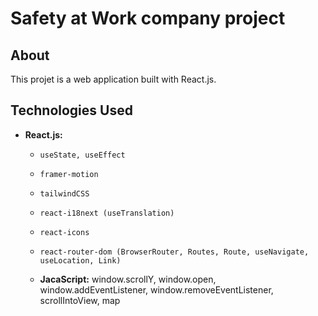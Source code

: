 # Safety at Work company project

## About

This projet is a web application built with React.js. 

## Technologies Used
- **React.js:**
  - `useState, useEffect`
  - `framer-motion`
  - `tailwindCSS`
  - `react-i18next (useTranslation)`
  - `react-icons`
  - `react-router-dom (BrowserRouter, Routes, Route, useNavigate, useLocation, Link)`
 
  - **JacaScript:** window.scrollY, window.open, window.addEventListener, window.removeEventListener, scrollIntoView, map
